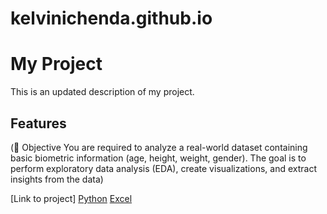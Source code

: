 # kelvinichenda.github.io
# My Project
This is an updated description of my project.

## Features
 (🎯 Objective
You are required to analyze a real-world dataset containing basic biometric information (age, height, weight, gender). The goal is to perform exploratory data analysis (EDA), create visualizations, and extract insights from the data) 

[Link to project]
[Python](https://https://colab.research.google.com/drive/17mc_yZ1ZoKme3VTTgsiNyQJNmluV9m0N?usp=sharing)
[Excel](https://docs.google.com/spreadsheets/d/1pXF1i5XxKQyRxtFp4NSXNmJeeiMOiGyo4NR0ol3tvA/edit?usp=sharing)
